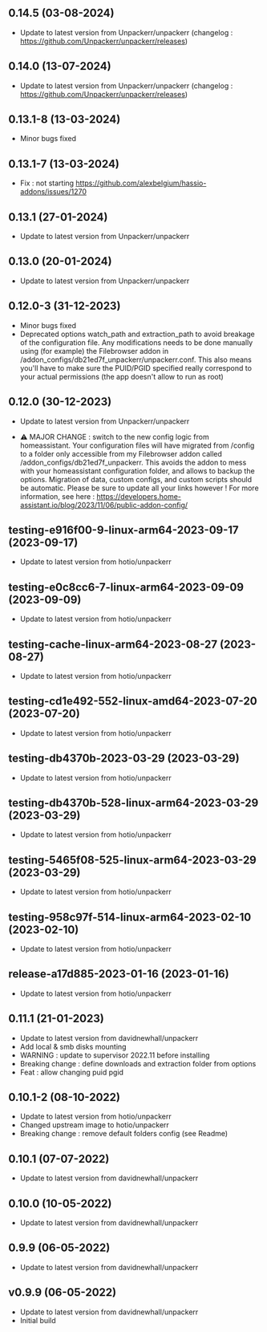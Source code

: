 
## 0.14.5 (03-08-2024)
- Update to latest version from Unpackerr/unpackerr (changelog : https://github.com/Unpackerr/unpackerr/releases)

## 0.14.0 (13-07-2024)
- Update to latest version from Unpackerr/unpackerr (changelog : https://github.com/Unpackerr/unpackerr/releases)
## 0.13.1-8 (13-03-2024)
- Minor bugs fixed
## 0.13.1-7 (13-03-2024)
- Fix : not starting https://github.com/alexbelgium/hassio-addons/issues/1270

## 0.13.1 (27-01-2024)

- Update to latest version from Unpackerr/unpackerr

## 0.13.0 (20-01-2024)

- Update to latest version from Unpackerr/unpackerr
## 0.12.0-3 (31-12-2023)

- Minor bugs fixed
- Deprecated options watch_path and extraction_path to avoid breakage of the configuration file. Any modifications needs to be done manually using (for example) the Filebrowser addon in /addon_configs/db21ed7f_unpackerr/unpackerr.conf. This also means you'll have to make sure the PUID/PGID specified really correspond to your actual permissions (the app doesn't allow to run as root)

## 0.12.0 (30-12-2023)

- Update to latest version from Unpackerr/unpackerr

- &#9888; MAJOR CHANGE : switch to the new config logic from homeassistant. Your configuration files will have migrated from /config to a folder only accessible from my Filebrowser addon called /addon_configs/db21ed7f_unpackerr. This avoids the addon to mess with your homeassistant configuration folder, and allows to backup the options. Migration of data, custom configs, and custom scripts should be automatic. Please be sure to update all your links however ! For more information, see here : https://developers.home-assistant.io/blog/2023/11/06/public-addon-config/

## testing-e916f00-9-linux-arm64-2023-09-17 (2023-09-17)

- Update to latest version from hotio/unpackerr

## testing-e0c8cc6-7-linux-arm64-2023-09-09 (2023-09-09)

- Update to latest version from hotio/unpackerr

## testing-cache-linux-arm64-2023-08-27 (2023-08-27)

- Update to latest version from hotio/unpackerr

## testing-cd1e492-552-linux-amd64-2023-07-20 (2023-07-20)

- Update to latest version from hotio/unpackerr

## testing-db4370b-2023-03-29 (2023-03-29)

- Update to latest version from hotio/unpackerr

## testing-db4370b-528-linux-arm64-2023-03-29 (2023-03-29)

- Update to latest version from hotio/unpackerr

## testing-5465f08-525-linux-arm64-2023-03-29 (2023-03-29)

- Update to latest version from hotio/unpackerr

## testing-958c97f-514-linux-arm64-2023-02-10 (2023-02-10)

- Update to latest version from hotio/unpackerr

## release-a17d885-2023-01-16 (2023-01-16)

- Update to latest version from hotio/unpackerr

## 0.11.1 (21-01-2023)

- Update to latest version from davidnewhall/unpackerr
- Add local & smb disks mounting
- WARNING : update to supervisor 2022.11 before installing
- Breaking change : define downloads and extraction folder from options
- Feat : allow changing puid pgid

## 0.10.1-2 (08-10-2022)

- Update to latest version from hotio/unpackerr
- Changed upstream image to hotio/unpackerr
- Breaking change : remove default folders config (see Readme)

## 0.10.1 (07-07-2022)

- Update to latest version from davidnewhall/unpackerr

## 0.10.0 (10-05-2022)

- Update to latest version from davidnewhall/unpackerr

## 0.9.9 (06-05-2022)

- Update to latest version from davidnewhall/unpackerr

## v0.9.9 (06-05-2022)

- Update to latest version from davidnewhall/unpackerr
- Initial build

